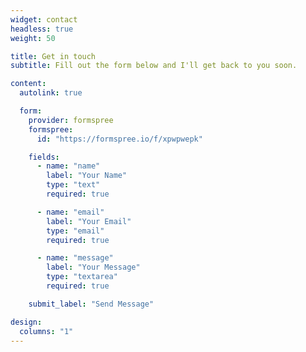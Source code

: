 ```yaml
---
widget: contact
headless: true
weight: 50

title: Get in touch
subtitle: Fill out the form below and I'll get back to you soon.

content:
  autolink: true

  form:
    provider: formspree
    formspree:
      id: "https://formspree.io/f/xpwpwepk"

    fields:
      - name: "name"
        label: "Your Name"
        type: "text"
        required: true

      - name: "email"
        label: "Your Email"
        type: "email"
        required: true

      - name: "message"
        label: "Your Message"
        type: "textarea"
        required: true

    submit_label: "Send Message"

design:
  columns: "1"
---
```


